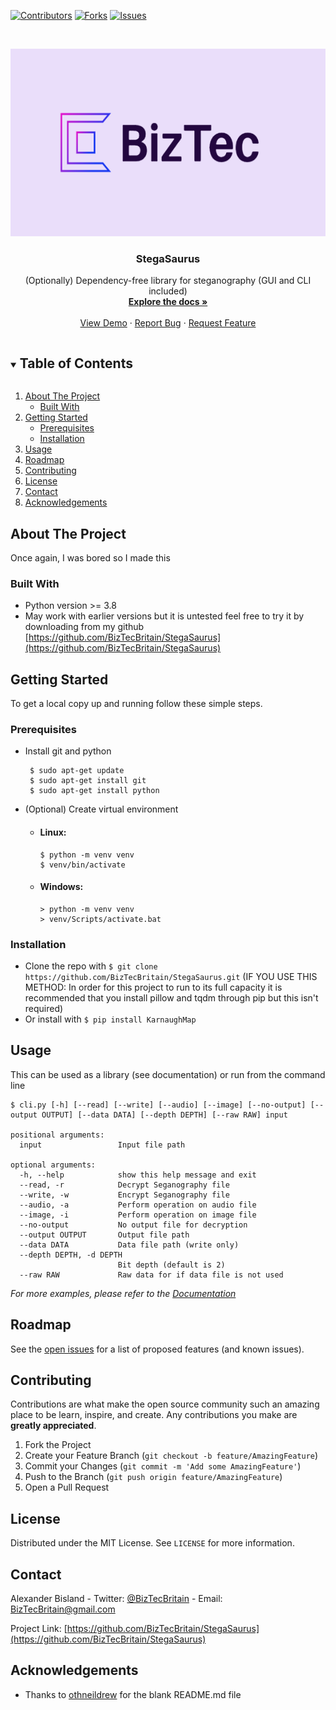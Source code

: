 [![Contributors][contributors-shield]][contributors-url]
[![Forks][forks-shield]][forks-url]
[![Issues][issues-shield]][issues-url]
<!--[![LinkedIn][linkedin-shield]][linkedin-url]-->



<br />
<p align="center">
  <a href="https://github.com/BizTecBritain/StegaSaurus">
    <img src="https://github.com/BizTecBritain/BizTecBritain/blob/main/BizTec.png?raw=true" alt="Logo" width="580" height="300">
  </a>

  <h3 align="center">StegaSaurus</h3>

  <p align="center">
    (Optionally) Dependency-free library for steganography (GUI and CLI included)
    <br />
    <a href="https://github.com/BizTecBritain/StegaSaurus"><strong>Explore the docs »</strong></a>
    <br />
    <br />
    <a href="https://github.com/BizTecBritain/StegaSaurus">View Demo</a>
    ·
    <a href="https://github.com/BizTecBritain/StegaSaurus/issues">Report Bug</a>
    ·
    <a href="https://github.com/BizTecBritain/StegaSaurus/issues">Request Feature</a>
  </p>
</p>



<details open="open">
  <summary><h2 style="display: inline-block">Table of Contents</h2></summary>
  <ol>
    <li>
      <a href="#about-the-project">About The Project</a>
      <ul>
        <li><a href="#built-with">Built With</a></li>
      </ul>
    </li>
    <li>
      <a href="#getting-started">Getting Started</a>
      <ul>
        <li><a href="#prerequisites">Prerequisites</a></li>
        <li><a href="#installation">Installation</a></li>
      </ul>
    </li>
    <li><a href="#usage">Usage</a></li>
    <li><a href="#roadmap">Roadmap</a></li>
    <li><a href="#contributing">Contributing</a></li>
    <li><a href="#license">License</a></li>
    <li><a href="#contact">Contact</a></li>
    <li><a href="#acknowledgements">Acknowledgements</a></li>
  </ol>
</details>



## About The Project

Once again, I was bored so I made this


### Built With

* Python version >= 3.8
* May work with earlier versions but it is untested feel free to try it by downloading from my github [https://github.com/BizTecBritain/StegaSaurus](https://github.com/BizTecBritain/StegaSaurus)



## Getting Started

To get a local copy up and running follow these simple steps.

### Prerequisites

* Install git and python
  ```
   $ sudo apt-get update
   $ sudo apt-get install git
   $ sudo apt-get install python
  ```

* (Optional) Create virtual environment
  * #### Linux:
    ```
    $ python -m venv venv
    $ venv/bin/activate
    ```
  * #### Windows:
    ```
    > python -m venv venv
    > venv/Scripts/activate.bat
    ```

### Installation

* Clone the repo with ```$ git clone https://github.com/BizTecBritain/StegaSaurus.git```
(IF YOU USE THIS METHOD: In order for this project to run to its full capacity it is recommended that you install pillow and tqdm through pip but this isn't required)
* Or install with ```$ pip install KarnaughMap```


## Usage

This can be used as a library (see documentation) or run from the command line
```
$ cli.py [-h] [--read] [--write] [--audio] [--image] [--no-output] [--output OUTPUT] [--data DATA] [--depth DEPTH] [--raw RAW] input

positional arguments:
  input                 Input file path

optional arguments:
  -h, --help            show this help message and exit
  --read, -r            Decrypt Seganography file
  --write, -w           Encrypt Seganography file
  --audio, -a           Perform operation on audio file
  --image, -i           Perform operation on image file
  --no-output           No output file for decryption
  --output OUTPUT       Output file path
  --data DATA           Data file path (write only)
  --depth DEPTH, -d DEPTH
                        Bit depth (default is 2)
  --raw RAW             Raw data for if data file is not used

```

_For more examples, please refer to the [Documentation](https://example.com)_



## Roadmap

See the [open issues](https://github.com/BizTecBritain/StegaSaurus/issues) for a list of proposed features (and known issues).



## Contributing

Contributions are what make the open source community such an amazing place to be learn, inspire, and create. Any contributions you make are **greatly appreciated**.

1. Fork the Project
2. Create your Feature Branch (`git checkout -b feature/AmazingFeature`)
3. Commit your Changes (`git commit -m 'Add some AmazingFeature'`)
4. Push to the Branch (`git push origin feature/AmazingFeature`)
5. Open a Pull Request



## License

Distributed under the MIT License. See `LICENSE` for more information.



## Contact

Alexander Bisland - Twitter: [@BizTecBritain](https://twitter.com/BizTecBritain) - Email: BizTecBritain@gmail.com

Project Link: [https://github.com/BizTecBritain/StegaSaurus](https://github.com/BizTecBritain/StegaSaurus) 



## Acknowledgements

* Thanks to [othneildrew](https://github.com/othneildrew/Best-README-Template/blob/master/BLANK_README.md) for the blank README.md file

[contributors-shield]: https://img.shields.io/github/contributors/BizTecBritain/StegaSaurus.svg?style=for-the-badge
[contributors-url]: https://github.com/BizTecBritain/StegaSaurus/graphs/contributors
[forks-shield]: https://img.shields.io/github/forks/BizTecBritain/StegaSaurus.svg?style=for-the-badge
[forks-url]: https://github.com/BizTecBritain/StegaSaurus/network/members
[issues-shield]: https://img.shields.io/github/issues/BizTecBritain/StegaSaurus.svg?style=for-the-badge
[issues-url]: https://github.com/BizTecBritain/StegaSaurus/issues
<!--[linkedin-shield]: https://img.shields.io/badge/-LinkedIn-black.svg?style=for-the-badge&logo=linkedin&colorB=555
[linkedin-url]: https://linkedin.com/in/othneildrew-->